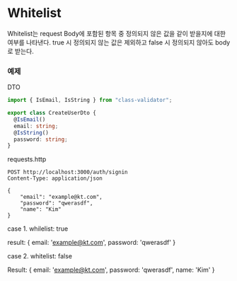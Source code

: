 # Whitelist

Whitelist는 request Body에 포함된 항목 중 정의되지 않은 값을 같이 받을지에 대한 여부를 나타낸다. true 시 정의되지 않는 값은 제외하고 false 시 정의되지 않아도 body로 받는다.

### 예제

DTO

```typescript
import { IsEmail, IsString } from "class-validator";

export class CreateUserDto {
  @IsEmail()
  email: string;
  @IsString()
  password: string;
}

```

requests.http

```http
POST http://localhost:3000/auth/signin
Content-Type: application/json

{
    "email": "example@kt.com",
    "password": "qwerasdf",
    "name": "Kim"
}
```

case 1. whilelist: true

result: { email: 'example@kt.com', password: 'qwerasdf' }

case 2. whitelist: false

Result: { email: 'example@kt.com', password: 'qwerasdf', name: 'Kim' }